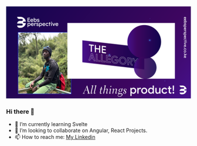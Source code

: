 
![alt text](GITLAB_COVER@4x.png)



### Hi there 👋


- 🌱 I’m currently learning Svelte
- 👯 I’m looking to collaborate on Angular, React Projects.
- 📫 How to reach me: [My Linkedin](https://www.linkedin.com/in/ibrahim-muktaresq/)

<!--
**eebsperspective/eebsperspective** is a ✨ _special_ ✨ repository because its `README.md` (this file) appears on your GitHub profile.

Here are some ideas to get you started:
- 😄 Pronouns: ...
- ⚡ Fun fact: ...
-->
